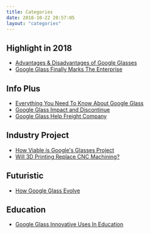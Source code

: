 ```yaml
---
title: Categories
date: 2018-10-22 20:57:05
layout: "categories"
---
```


## Highlight in 2018

- <a href="/advantages-&-disadvantages-of-google-glasses.html">Advantages & Disadvantages of Google Glasses</a>
- <a href="/google-glass-finally-marks-the-enterprise.html">Google Glass Finally Marks The Enterprise </a>

## Info Plus

- <a href="/everything-you-need-to-know-about-google-glass.html">Everything You Need To Know About Google Glass</a>
- <a href="/google-glass-impact-and-discontinue.html">Google Glass Impact and Discontinue</a>
- <a href="/google-glass-help-freight-company.html">Google Glass Help Freight Company</a>


## Industry Project

- <a href="/how-viable-is-google's-glasses-project.html">How Viable is Google's Glasses Project</a>
- <a href="/will-3d-printing-replace-cnc-machining.html">Will 3D Printing Replace CNC Machining?</a>

## Futuristic

- <a href="/how-google-glass-evolve.html">How Google Glass Evolve</a>

## Education

- <a href="/google-glass-innovative-uses-in-education.html">Google Glass Innovative Uses In Education</a>
